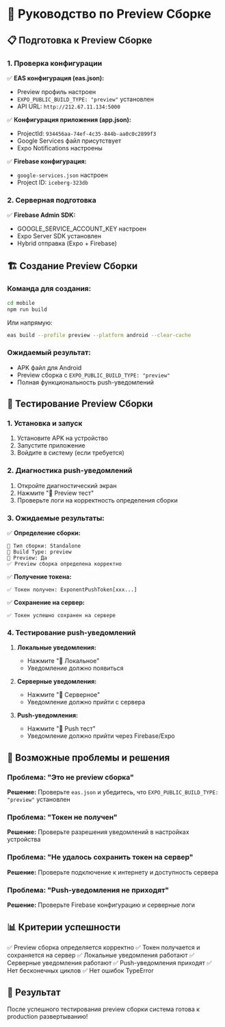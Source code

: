 # 🚀 Руководство по Preview Сборке

## 📋 Подготовка к Preview Сборке

### 1. Проверка конфигурации

✅ **EAS конфигурация (eas.json):**
- Preview профиль настроен
- `EXPO_PUBLIC_BUILD_TYPE: "preview"` установлен
- API URL: `http://212.67.11.134:5000`

✅ **Конфигурация приложения (app.json):**
- ProjectId: `934456aa-74ef-4c35-844b-aa0c0c2899f3`
- Google Services файл присутствует
- Expo Notifications настроены

✅ **Firebase конфигурация:**
- `google-services.json` настроен
- Project ID: `iceberg-323db`

### 2. Серверная подготовка

✅ **Firebase Admin SDK:**
- GOOGLE_SERVICE_ACCOUNT_KEY настроен
- Expo Server SDK установлен
- Hybrid отправка (Expo + Firebase)

## 🏗️ Создание Preview Сборки

### Команда для создания:
```bash
cd mobile
npm run build
```

Или напрямую:
```bash
eas build --profile preview --platform android --clear-cache
```

### Ожидаемый результат:
- APK файл для Android
- Preview сборка с `EXPO_PUBLIC_BUILD_TYPE: "preview"`
- Полная функциональность push-уведомлений

## 🧪 Тестирование Preview Сборки

### 1. Установка и запуск
1. Установите APK на устройство
2. Запустите приложение
3. Войдите в систему (если требуется)

### 2. Диагностика push-уведомлений
1. Откройте диагностический экран
2. Нажмите "🚀 Preview тест"
3. Проверьте логи на корректность определения сборки

### 3. Ожидаемые результаты:

✅ **Определение сборки:**
```
📱 Тип сборки: Standalone
🔧 Build Type: preview
🎯 Preview: Да
✅ Preview сборка определена корректно
```

✅ **Получение токена:**
```
✅ Токен получен: ExponentPushToken[xxx...]
```

✅ **Сохранение на сервер:**
```
✅ Токен успешно сохранен на сервере
```

### 4. Тестирование push-уведомлений

1. **Локальные уведомления:**
   - Нажмите "🧪 Локальное"
   - Уведомление должно появиться

2. **Серверные уведомления:**
   - Нажмите "📡 Серверное"
   - Уведомление должно прийти с сервера

3. **Push-уведомления:**
   - Нажмите "🚀 Push тест"
   - Уведомление должно прийти через Firebase/Expo

## 🔧 Возможные проблемы и решения

### Проблема: "Это не preview сборка"
**Решение:** Проверьте `eas.json` и убедитесь, что `EXPO_PUBLIC_BUILD_TYPE: "preview"` установлен

### Проблема: "Токен не получен"
**Решение:** Проверьте разрешения уведомлений в настройках устройства

### Проблема: "Не удалось сохранить токен на сервер"
**Решение:** Проверьте подключение к интернету и доступность сервера

### Проблема: "Push-уведомления не приходят"
**Решение:** Проверьте Firebase конфигурацию и серверные логи

## 📊 Критерии успешности

✅ Preview сборка определяется корректно
✅ Токен получается и сохраняется на сервер
✅ Локальные уведомления работают
✅ Серверные уведомления работают
✅ Push-уведомления приходят
✅ Нет бесконечных циклов
✅ Нет ошибок TypeError

## 🎯 Результат

После успешного тестирования preview сборки система готова к production развертыванию! 